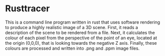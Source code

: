 # Rusttracer
This is a command line program written in rust that uses software rendering to produce
a highly realistic image of a 3D scene.
First, it reads a description of the scene to be rendered from a file.
Next, it calculates the colour of each pixel from the perspective of the point of an 
eye, located at the origin (0,0,0), that is looking towards the negative Z axis.
Finally, these colours are processed and written into .png and .ppm image files.